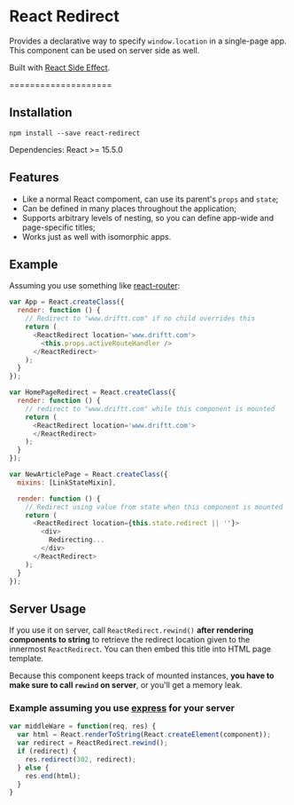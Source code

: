 React Redirect
====================

Provides a declarative way to specify `window.location` in a single-page app.
This component can be used on server side as well.

Built with [React Side Effect](https://github.com/gaearon/react-side-effect).

====================

## Installation

```
npm install --save react-redirect
```

Dependencies: React >= 15.5.0

## Features

* Like a normal React compoment, can use its parent's `props` and `state`;
* Can be defined in many places throughout the application;
* Supports arbitrary levels of nesting, so you can define app-wide and page-specific titles;
* Works just as well with isomorphic apps.

## Example

Assuming you use something like [react-router](https://github.com/rackt/react-router):

```javascript
var App = React.createClass({
  render: function () {
    // Redirect to "www.driftt.com" if no child overrides this
    return (
      <ReactRedirect location='www.driftt.com'>
        <this.props.activeRouteHandler />
      </ReactRedirect>
    );
  }
});

var HomePageRedirect = React.createClass({
  render: function () {
    // redirect to "www.driftt.com" while this component is mounted
    return (
      <ReactRedirect location='www.driftt.com'>
      </ReactRedirect>
    );
  }
});

var NewArticlePage = React.createClass({
  mixins: [LinkStateMixin],

  render: function () {
    // Redirect using value from state when this component is mounted
    return (
      <ReactRedirect location={this.state.redirect || ''}>
        <div>
          Redirecting...
        </div>
      </ReactRedirect>
    );
  }
});
```

## Server Usage

If you use it on server, call `ReactRedirect.rewind()` **after rendering components to string** to retrieve the redirect location given to the innermost `ReactRedirect`. You can then embed this title into HTML page template.

Because this component keeps track of mounted instances, **you have to make sure to call `rewind` on server**, or you'll get a memory leak.

### Example assuming you use [express](https://github.com/strongloop/express) for your server
```javascript
var middleWare = function(req, res) {
  var html = React.renderToString(React.createElement(component));
  var redirect = ReactRedirect.rewind();
  if (redirect) {
    res.redirect(302, redirect);
  } else {
    res.end(html);
  }
}
```
